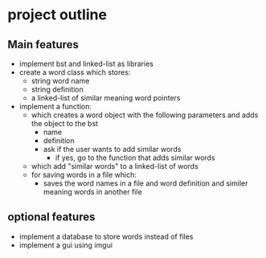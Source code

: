 # project outline


## Main features
- implement bst and linked-list as libraries
- create a word class which stores:
    - string word name
    - string definition
    - a linked-list of similar meaning word pointers
- implement a function:
    - which creates a word object with the following parameters and adds the object to the bst
        - name
        - definition
        - ask if the user wants to add similar words
            - if yes, go to the function that adds similar words
    - which add "similar words" to a linked-list of words
    - for saving words in a file which:
        - saves the word names in a file and word definition and similer meaning words in another file

## optional features
- implement a database to store words instead of files
- implement a gui using imgui
